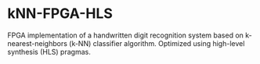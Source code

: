 # kNN-FPGA-HLS

FPGA implementation of a handwritten digit recognition system based on k-nearest-neighbors (k-NN) classifier algorithm. Optimized using high-level synthesis (HLS) pragmas.